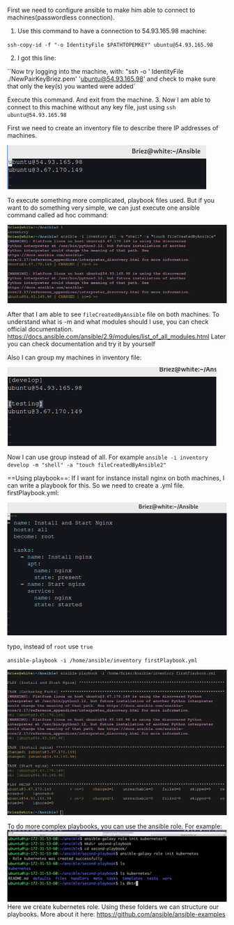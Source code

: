
First we need to configure ansible to make him able to connect to machines(passwordless connection).
1. Use this command to have a connection to 54.93.165.98 machine:

`ssh-copy-id -f "-o IdentityFile $PATHTOPEMKEY" ubuntu@54.93.165.98`

2. I got this line:

``Now try logging into the machine, with:   "ssh -o ' IdentityFile ./NewPairKeyBriez.pem' 'ubuntu@54.93.165.98' and check to make sure that only the key(s) you wanted were added`

Execute this command. And exit from the machine.
3. Now I am able to connect to this machine without any key file, just using `ssh ubuntu@54.93.165.98`

First we need to create an inventory file to describe there IP addresses of machines.

![](Attachments/Pasted%20image%2020240825202754.png)

To execute something more complicated, playbook files used. But if you want to do something very simple, we can just execute one ansible command called ad hoc command:

![](Attachments/Pasted%20image%2020240825202944.png)

After that I am able to see `fileCreatedByAnsible` file on both machines.
To understand what is -m and what modules should I use, you can check official documentation. https://docs.ansible.com/ansible/2.9/modules/list_of_all_modules.html
Later you can check documentation and try it by yourself

Also I can group my machines in inventory file:

![](Attachments/Pasted%20image%2020240825203707.png)

Now I can use group instead of all. For example
`ansible -i inventory develop -m "shell" -a "touch fileCreatedByAnsible2"`

==Using playbook==:
If I want for instance install nginx on both machines, I can write a playbook for this. So we need to create a .yml file. firstPlaybook.yml:

![](Attachments/Pasted%20image%2020240825205539.png)

typo, instead of `root` use `true`

`ansible-playbook -i /home/ansible/inventory firstPlaybook.yml`

![](Attachments/Pasted%20image%2020240825205958.png)

To do more complex playbooks, you can use the ansible role. For example:
![](Attachments/Pasted%20image%2020240825210723.png)
Here we create kubernetes role. Using these folders we can structure our playbooks. More about it here: 
https://github.com/ansible/ansible-examples
